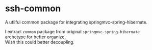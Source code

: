 ssh-common
==========

A utilful common package for integrating springmvc-spring-hibernate.  

I extract `common` package from original `springmvc-spring-hibernate` archetype for better organize.  
Wish this could better decoupling.
